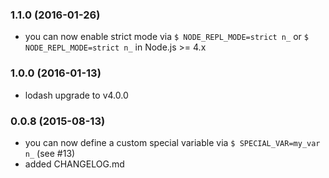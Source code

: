 ### 1.1.0 (2016-01-26)

* you can now enable strict mode via `$ NODE_REPL_MODE=strict n_` or `$ NODE_REPL_MODE=strict n_` in Node.js >= 4.x

### 1.0.0 (2016-01-13)

* lodash upgrade to v4.0.0

### 0.0.8 (2015-08-13)

* you can now define a custom special variable via `$ SPECIAL_VAR=my_var n_` (see #13)
* added CHANGELOG.md
